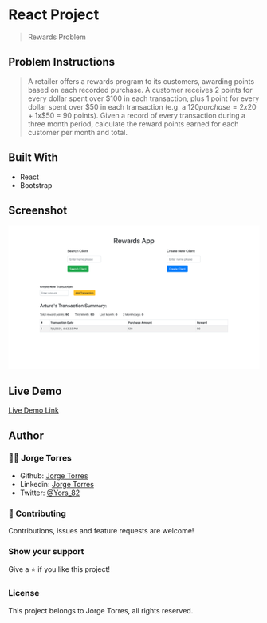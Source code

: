 # React Project

>  Rewards Problem

## Problem Instructions

> A retailer offers a rewards program to its customers, awarding points based on each recorded purchase.
> A customer receives 2 points for every dollar spent over $100 in each transaction, plus 1 point for every dollar spent over $50 in each transaction
> (e.g. a $120 purchase = 2x$20 + 1x$50 = 90 points).
> Given a record of every transaction during a three month period, calculate the reward points earned for each customer per month and total.

## Built With

- React
- Bootstrap

## Screenshot

![img](./public/Screenshot.png)

## Live Demo

[Live Demo Link](http://torresbribiesca.tech/rewards-react/)

## Author

### 👨‍💻 Jorge Torres

- Github: [Jorge Torres](https://github.com/Yors-git)
- Linkedin: [Jorge Torres](https://www.linkedin.com/in/jtbribiesca/)
- Twitter: [@Yors_82](https://twitter.com/Yors_82)

### 🤝 Contributing

Contributions, issues and feature requests are welcome!

### Show your support

Give a ⭐️ if you like this project!

### License

This project belongs to Jorge Torres, all rights reserved.